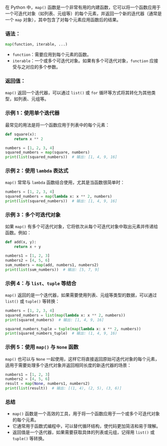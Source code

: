 在 Python 中，`map()` 函数是一个非常有用的内建函数，它可以将一个函数应用于一个可迭代对象（如列表、元组等）的每个元素，并返回一个新的迭代器（通常是一个 `map` 对象），其中包含了对每个元素应用函数后的结果。

### 语法：
```python
map(function, iterable, ...)
```

- `function`：需要应用到每个元素的函数。
- `iterable`：一个或多个可迭代对象。如果有多个可迭代对象，`function` 应接受与之对应的多个参数。

### 返回值：
`map()` 返回一个迭代器，可以通过 `list()` 或 `for` 循环等方式将其转化为其他类型，如列表、元组等。

### 示例 1：使用单个迭代器
最常见的用法是将一个函数应用于列表中的每个元素：
```python
def square(x):
    return x ** 2

numbers = [1, 2, 3, 4]
squared_numbers = map(square, numbers)
print(list(squared_numbers))  # 输出: [1, 4, 9, 16]
```

### 示例 2：使用 `lambda` 表达式
`map()` 常常与 `lambda` 函数结合使用，尤其是当函数很简单时：
```python
numbers = [1, 2, 3, 4]
squared_numbers = map(lambda x: x ** 2, numbers)
print(list(squared_numbers))  # 输出: [1, 4, 9, 16]
```

### 示例 3：多个可迭代对象
如果 `map()` 有多个可迭代对象，它将依次从每个可迭代对象中取出元素并传递给函数。例如：
```python
def add(x, y):
    return x + y

numbers1 = [1, 2, 3]
numbers2 = [4, 5, 6]
sum_numbers = map(add, numbers1, numbers2)
print(list(sum_numbers))  # 输出: [5, 7, 9]
```

### 示例 4：与 `list`、`tuple` 等结合
`map()` 返回的是一个迭代器，如果需要使用列表、元组等类型的数据，可以通过 `list()` 或 `tuple()` 等转换：
```python
numbers = [1, 2, 3, 4]
squared_numbers = list(map(lambda x: x ** 2, numbers))
print(squared_numbers)  # 输出: [1, 4, 9, 16]

squared_numbers_tuple = tuple(map(lambda x: x ** 2, numbers))
print(squared_numbers_tuple)  # 输出: (1, 4, 9, 16)
```

### 示例 5：使用 `map()` 与 `None` 函数
`map()` 也可以与 `None` 一起使用，这样它将直接返回原始可迭代对象的每个元素，适用于需要处理多个迭代对象并返回相同长度的新迭代器的场景：
```python
numbers1 = [1, 2, 3]
numbers2 = [4, 5, 6]
result = map(None, numbers1, numbers2)
print(list(result))  # 输出: [(1, 4), (2, 5), (3, 6)]
```

### 总结
- `map()` 函数是一个高效的工具，用于将一个函数应用于一个或多个可迭代对象的每个元素。
- 它通常用于函数式编程中，可以替代循环结构，使代码更加简洁和易于理解。
- 返回值是一个迭代器，如果需要获取具体的列表或元组，记得用 `list()` 或 `tuple()` 等转换。